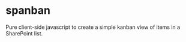 # spanban
Pure client-side javascript to create a simple kanban view of items in a SharePoint list.
